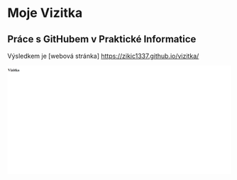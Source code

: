 # Moje Vizitka

## Práce s GitHubem v Praktické Informatice

Výsledkem je [webová stránka] https://zikic1337.github.io/vizitka/

![obrázek](Vizitka.png)
